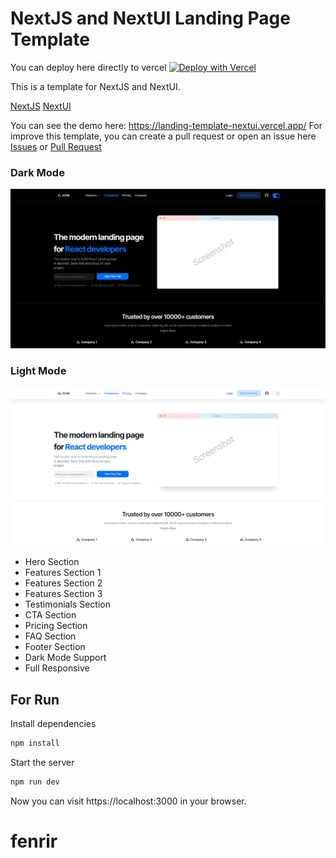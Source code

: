 # NextJS and NextUI Landing Page Template

You can deploy here directly to vercel [![Deploy with Vercel](https://vercel.com/button)](https://vercel.com/import/project?template=https://github.com/Siumauricio/landing-template-nextui)

This is a template for NextJS and NextUI. 

[NextJS](https://nextjs.org/) 
[NextUI](https://nextui.org/)

You can see the demo here: https://landing-template-nextui.vercel.app/
For improve this template, you can create a pull request or open an issue here [Issues](https://github.com/Siumauricio/landing-template-nextui/issues) or [Pull Request](
    https://github.com/Siumauricio/landing-template-nextui/pulls)

### Dark Mode
![Landing Page Dark Mode](./public/Screenshot_2.png)

### Light Mode
![Landing Page Light Mode](./public/Screenshot_3.png)

- Hero Section
- Features Section 1
- Features Section 2
- Features Section 3
- Testimonials Section
- CTA Section
- Pricing Section
- FAQ Section
- Footer Section
- Dark Mode Support
- Full Responsive

## For Run

Install dependencies

    
```bash
npm install
```

Start the server

    
        
```bash
npm run dev
```

Now you can visit https://localhost:3000 in your browser.
# fenrir
